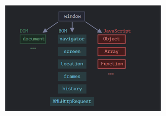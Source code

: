 ![alt text](https://github.com/DeepanshuNegi123/JSCODE/blob/9d95063d622805b9e39b3daa9c561a15ef400972/Screenshot%202025-01-31%20102658.png)
